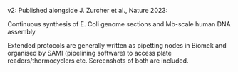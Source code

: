 v2: Published alongside J. Zurcher et al., Nature 2023: 

Continuous synthesis of E. Coli genome sections and Mb-scale human DNA assembly

Extended protocols are generally written as pipetting nodes in Biomek and organised by SAMI (pipelining software) to 
access plate readers/thermocyclers etc. Screenshots of both are included. 

